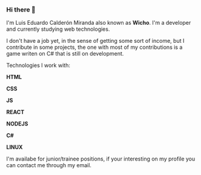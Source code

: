 ### Hi there 👋

I'm Luis Eduardo Calderón Miranda also known as **Wicho**. I'm a developer and currently studying web technologies.

I don't have a job yet, in the sense of getting some sort of income, but I contribute in some projects, the one with most of my contributions is a game writen on C# that is still on development.

Technologies I work with:

**HTML**

**CSS**

**JS**

**REACT**

**NODEJS**

**C#**

**LINUX**

I'm availabe for junior/trainee positions, if your interesting on my profile you can contact me through my email.
<!--
**Wichosu/Wichosu** is a ✨ _special_ ✨ repository because its `README.md` (this file) appears on your GitHub profile.

Here are some ideas to get you started:

- 🔭 I’m currently working on 
- 🌱 I’m currently learning ...
- 👯 I’m looking to collaborate on ...
- 🤔 I’m looking for help with ...
- 💬 Ask me about ...
- 📫 How to reach me: ...
- 😄 Pronouns: ...
- ⚡ Fun fact: ...
-->
